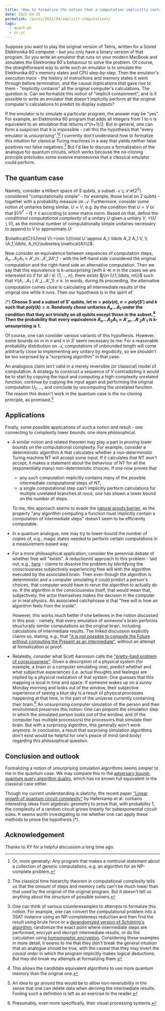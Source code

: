 ```yaml
---
title: 'How to formalize the notion that a computation implicitly contains another one?'
date: 2022-04-25
permalink: /posts/2022/04/implicit-computations/
tags:
  - quant-ph
  - cs.cc
---
```


Suppose you want to play the original version of Tetris, written for a Soviet Elektronika 60 computer - but you only have a binary version of that program. So you write an _emulator_ that runs on your modern MacBook and simulates the Elektronika 60's behaviour to solve the problem. Of course, the straightforward way to write such an emulator is to simulate the Elektronika 60's memory states and CPU step-by-step. Then the emulator's _execution trace_ - the history of instructions and memory states it went through before termination, and the causal implications that gave rise to them - "implicitly contains" all the original computer's calculations. The question is: Can we formalize this notion of "implicit containment", and is it possible to write an emulator that doesn't implicitly perform all the original computer's calculations to predict its display outputs?

If the emulator is to simulate a particular program, the answer may be "yes". For example, an Elektronika 60 program that adds all integers from 1 to n is equivalent to an emulation that returns n*(n+1)/2. But in general, one can form a suspicion that it is impossible - call this the hypothesis that "every emulator is unsurprising".[^1][^2] I currently don't understand how to formalize this intuition for classical Turing machines in a way that yields neither false positives nor false negatives.[^3] But I'd like to discuss a formalization of the analogue for quantum circuits, which works because the no-cloning principle precludes some evasive manoeuvres that a classical emulator could perform.

The quantum case
-------------------
Namely, consider a Hilbert space of $S$ qubits, a subset $\mathcal{A}\subseteq \mathcal{SU}(2^S)$ considered "computationally simple" - for example, those local on 2 qubits - together with a probability measure on $\mathcal{A}$. Furthermore, consider some notion of unitaries being similar, $U \approx V$, e.g. by the condition that $U=V$ or that $\lVert U V^\dagger-I \rVert\leq \epsilon$ according to some matrix norm. Based on that, define the _conditional computational complexity_ of a unitary $U$ given a unitary $V$, $\mathcal{C}(U\mid V)$, as the minimal number of computationally simple unitaries necessary to append to $V$ to approximate $U$:

$\mathcal{C}(U\mid V):=\min \\{t\mid U \approx A_t \ldots A_2 A_1 V, \\{A_1,\ldots, A_t\\}\subseteq \mathcal{A}\\}$.

Now consider an equivalence between sequences of computation steps, $A_n \ldots A_2 A_1 \approx A'\_m \ldots A'\_2 A'\_1$ - with the left-hand side considered the original computation and the right-hand side an alternative computation. Then we say that this equivalence is _k-unsurprising_ (with $k\ll n$ in the cases we are interested in) if for all $i\in \{1,\ldots, n\}$, there exists $j\in \\{1,\ldots, m\\}$ such that $\mathcal{C}(A_i \ldots A_1\mid A'\_j \ldots A'\_1)\leq k$. In words, during its proceeding, the alternative computation comes close to calculating all intermediate results of the original one while it runs. Then our hypothesis is in the spirit of:

(\*) **Choose S and a subset of S' qubits, let $m=poly(n)$, $n=poly(S')$ and $k$ such that $poly(k)=n$. Randomly chose unitaries $A_n \ldots A_1$ under the condition that they act trivially on all qubits except those in the subset.[^4] Then the probability that every equivalence $A_n \ldots A_2 A_1 \approx A'_m \ldots A'_2 A'_1$ is k-unsurprising is 1.**

Of course, one can consider various variants of this hypothesis. However, some bounds on $m$ in $n$ and $n$ in $S'$ seem necessary to me: For a reasonable probability distribution on $\mathcal{A}$, computations of unbounded length will come arbitrarily close to implementing any unitary by ergodicity, so we shouldn't be too surprised by a "surprising algorithm" in that case.

An analogous claim isn't valid in a merely reversible (or classical) model of computation. A strategy to construct a sequence of $V$ contradicting it would be to start by copying the input and computing a high-complexity unrelated function, continue by copying the input again and performing the original computation $U_1,\ldots$, and conclude by uncomputing the unrelated function. The reason this doesn't work in the quantum case is the no-cloning principle, as promised.[^5]

Applications
-------------
Finally, some possible applications of such a notion and result - one connecting to complexity lower bounds, one more philosophical.

 - A similar notion and related theorem may play a part in proving lower bounds on the computational complexity. For example, consider a deterministic algorithm A that calculates whether a non-deterministic Turing machine NT will accept some input. If it calculates that NT won't accept, it makes a statement about the behaviour of NT for all the (exponentially many) non-deterministic choices. If one now proves that
   - any such computation implicitly contains many of the possible intermediate computational steps of NT,
    - a single computational step can't implicitly perform calculations for multiple unrelated branches at once,
one has shown a lower bound on the number of steps.
 
    To me, this approach seems to evade the [natural proofs barrier](https://theory.stanford.edu/~liyang/teaching/projects/natural-proofs-barrier-and-P-NP.pdf), as the property "any algorithm computing a function must implicitly contain a computation of intermediate steps" doesn't seem to be efficiently computable.

- In a quantum analogue, one may try to lower-bound the number of copies of, e.g., magic states needed to perform certain computations in a measurement-based way.

- For a more philosophical application, consider the perennial debate of whether free will "exists". A reductionist approach to this problem - laid out, e.g., [here](https://wiki.lesswrong.com/wiki/Free_will_%28solution%29) - claims to dissolve the problem by  _identifying_ the consciousness subjectively experiencing free will with the algorithm executed by the associated brain. Then even though the algorithm is deterministic and a computer simulating it could predict a person's choices, that computer would have to rerun the algorithm to actually do so. If the algorithm _is_ the consciousness itself, that would mean that, subjectively, the actor themselves makes the decision in the computer or in real physics. An associated catchphrase is that "free will is how an algorithm feels from the inside".

    However, this works much better if one believes in the notion discussed in this post - namely, that every emulation of someone's brain performs structurally similar computations as the original brain, including calculations of intermediate results. The linked discussion explicitly claims so, stating, e.g., that ["it is not possible to compute the Future without computing the Present as an intermediate"](https://www.lesswrong.com/posts/EsMhFZuycZorZNRF5/the-ultimate-source), without an attempt at formalization or proof.

- Relatedly, consider what Scott Aaronson calls the ["pretty-hard problem of consciousness"](https://scottaaronson.blog/?p=1799): Given a description of a physical system (for example, a brain or a computer simulating one), predict whether and what subjective experiences (i.e. actual thoughts and feelings) are implied by a physical realization of that system. One guesses that this mapping is local in time and space: If someone wakes up on a sunny Monday morning and looks out of the window, their subjective experience of seeing a blue sky is a result of physical processes happening at that time, in the part of the universe currently containing their brain.[^6] An unsurprising computer simulation of the person and their environment preserves this notion: One can pinpoint the simulation step in which the simulated person looks out of the window, and (if the computer has multiple processors) the processors that simulate their brain. But with a surprising algorithm, this generally won't work anymore. In conclusion, a result that surprising simulation algorithms don't exist would be helpful for one's peace of mind (and body) regarding this philosophical question.

Conclusion and outlook
----------------------
Formalizing a notion of unsurprising simulation algorithms seems simpler to me in the quantum case. We may compare this to the [adversary bound-quantum query algorithm duality](https://arxiv.org/abs/1504.06943), which has no known full equivalent in the classical case either.

Though my current understanding is sketchy, the recent paper ["Linear growth of quantum circuit complexity"](https://doi.org/10.1038/s41567-022-01539-6) by Haferkamp et al. contains interesting ideas from algebraic geometry to prove that, with probability 1, the complexity of a random circuit grows linearly for subexponential circuit sizes. It seems worth investigating to me whether one can apply these methods to prove the hypothesis (*).

Acknowledgement
---------------
Thanks to XY for a helpful discussion a long time ago.

[^1]: Or, more generally: Any program that makes a nontrivial statement about a collection of generic computations, e.g. an algorithm for an NP-complete problem.

[^2]: The classical time hierarchy theorem in computational complexity tells us that the _amount_ of steps and memory cells can't be much lower than that used by the original of the original program. But it doesn't tell us anything about the _structure_ of possible solvers.

[^3]: One can think of various counterexamples to attempts to formalize this notion. For example, one can convert the computational problem into a 3SAT instance using an NP-completeness reduction and then find the result using brute force or a [derandomized version of Schöning's algorithm](https://dl.acm.org/doi/abs/10.1145/1993636.1993670), randomize the exact point where intermediate steps are performed, encrypt and decrypt intermediate results, or do the calculation using [homomorphic encryption](https://en.wikipedia.org/wiki/Homomorphic_encryption). Considering these examples in more detail, it seems to me that they don't break the general intuition that an analogue should be true, with the caveat that they may invert the _causal order_ in which the program implicitly makes logical deductions. But they did break my attempts at formalizing them.

[^4]: This allows the candidate equivalent algorithms to use more quantum memory than the original one.

[^5]: An idea to go around this would be to allow non-reversibility in the sense that one can delete data when deriving the intermediate results. Fooling such a definition is left as an exercise to the reader.

[^6]: Presumably, even more specifically, their visual processing systems.
